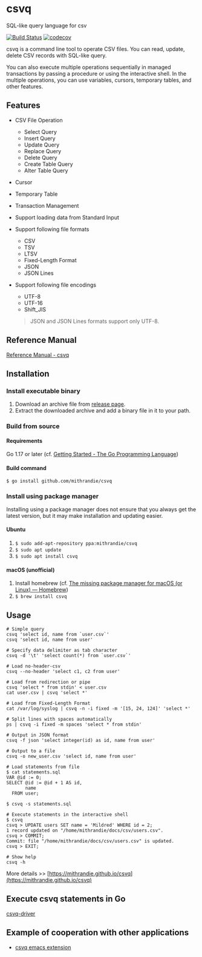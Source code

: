 # csvq

SQL-like query language for csv

[![Build Status](https://travis-ci.org/mithrandie/csvq.svg?branch=master)](https://travis-ci.org/mithrandie/csvq)
[![codecov](https://codecov.io/gh/mithrandie/csvq/branch/master/graph/badge.svg)](https://codecov.io/gh/mithrandie/csvq)

csvq is a command line tool to operate CSV files. 
You can read, update, delete CSV records with SQL-like query.

You can also execute multiple operations sequentially in managed transactions by passing a procedure or using the interactive shell.
In the multiple operations, you can use variables, cursors, temporary tables, and other features. 


## Features

* CSV File Operation
  * Select Query
  * Insert Query
  * Update Query
  * Replace Query
  * Delete Query
  * Create Table Query
  * Alter Table Query
* Cursor
* Temporary Table
* Transaction Management
* Support loading data from Standard Input
* Support following file formats
  * CSV
  * TSV
  * LTSV
  * Fixed-Length Format
  * JSON
  * JSON Lines
* Support following file encodings
  * UTF-8
  * UTF-16
  * Shift_JIS

  > JSON and JSON Lines formats support only UTF-8.

## Reference Manual

[Reference Manual - csvq](https://mithrandie.github.io/csvq/reference)

## Installation

### Install executable binary

1. Download an archive file from [release page](https://github.com/mithrandie/csvq/releases).
2. Extract the downloaded archive and add a binary file in it to your path.

### Build from source

#### Requirements

Go 1.17 or later (cf. [Getting Started - The Go Programming Language](https://golang.org/doc/install))

#### Build command

```$ go install github.com/mithrandie/csvq```

### Install using package manager

Installing using a package manager does not ensure that you always get the latest version, but it may make installation and updating easier.

#### Ubuntu

1. ```$ sudo add-apt-repository ppa:mithrandie/csvq```
2. ```$ sudo apt update```
3. ```$ sudo apt install csvq```

#### macOS (unofficial)

1. Install homebrew (cf. [The missing package manager for macOS (or Linux) — Homebrew](https://brew.sh))
2. ```$ brew install csvq```

## Usage

```shell
# Simple query
csvq 'select id, name from `user.csv`'
csvq 'select id, name from user'

# Specify data delimiter as tab character
csvq -d '\t' 'select count(*) from `user.csv`'

# Load no-header-csv
csvq --no-header 'select c1, c2 from user'

# Load from redirection or pipe
csvq 'select * from stdin' < user.csv
cat user.csv | csvq 'select *'

# Load from Fixed-Length Format
cat /var/log/syslog | csvq -n -i fixed -m '[15, 24, 124]' 'select *'

# Split lines with spaces automatically
ps | csvq -i fixed -m spaces 'select * from stdin'

# Output in JSON format
csvq -f json 'select integer(id) as id, name from user'

# Output to a file
csvq -o new_user.csv 'select id, name from user'

# Load statements from file
$ cat statements.sql
VAR @id := 0;
SELECT @id := @id + 1 AS id,
       name
  FROM user;

$ csvq -s statements.sql

# Execute statements in the interactive shell
$ csvq
csvq > UPDATE users SET name = 'Mildred' WHERE id = 2;
1 record updated on "/home/mithrandie/docs/csv/users.csv".
csvq > COMMIT;
Commit: file "/home/mithrandie/docs/csv/users.csv" is updated.
csvq > EXIT;

# Show help
csvq -h
```

More details >> [https://mithrandie.github.io/csvq](https://mithrandie.github.io/csvq)

## Execute csvq statements in Go

[csvq-driver](https://github.com/mithrandie/csvq-driver)

## Example of cooperation with other applications

- [csvq emacs extension](https://github.com/mithrandie/csvq-emacs-extension)
